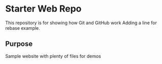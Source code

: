 # Starter Web Repo

This repository is for showing how Git and GitHub work
Adding a line for rebase example.

## Purpose

Sample website with plenty of files for demos